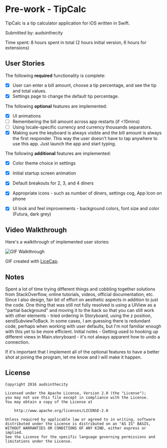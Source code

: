 # Pre-work - TipCalc

TipCalc is a tip calculator application for iOS written in Swift.

Submitted by: audsinthecity

Time spent: 8 hours spent in total (2 hours initial version, 6 hours for extensions)

## User Stories

The following **required** functionality is complete:

* [X] User can enter a bill amount, choose a tip percentage, and see the tip and total values.
* [X] Settings page to change the default tip percentage.

The following **optional** features are implemented:
* [X] UI animations
* [ ] Remembering the bill amount across app restarts (if <10mins)
* [ ] Using locale-specific currency and currency thousands separators.
* [X] Making sure the keyboard is always visible and the bill amount is always the first responder. This way the user doesn't have to tap anywhere to use this app. Just launch the app and start typing.

The following **additional** features are implemented:

- [X] Color theme choice in settings
- [X] Initial startup screen animation
- [X] Default breakouts for 2, 3, and 4 diners
- [X] Appropriate icons - such as number of diners, settings cog, App Icon on phone
- [X] UI look and feel improvements - background colors, font size and color (Futura, dark grey)


## Video Walkthrough 

Here's a walkthrough of implemented user stories:

<img src='http://i.imgur.com/yyn0gWh.gif' title='GIF Walkthrough' width='' alt='GIF Walkthrough' />

GIF created with [LiceCap](http://www.cockos.com/licecap/).

## Notes

Spent a lot of time trying different things and cobbling together solutions from StackOverflow, online tutorials, videos, official documentation, etc. Since I also design, fair bit of effort on aesthetic aspects in addition to just the code. One thing that was still not fully resolved is using a UIView as a "partial background" and moving it to the back so that you can still work with other elements - tried ordering in Storyboard, using the z position, sendSubviewToBack. In some cases, I am guessing there is redundant code, perhaps when working with user defaults, but I'm not familiar enough with this yet to be more efficient.
Initial notes - Getting used to hooking up different views in Main.storyboard - it's not always apparent how to undo a connection.

If it's important that I implement all of the optional features to have a better shot at joining the program, let me know and I will make it happen.


## License

    Copyright 2016 audsinthecity

    Licensed under the Apache License, Version 2.0 (the "License");
    you may not use this file except in compliance with the License.
    You may obtain a copy of the License at

        http://www.apache.org/licenses/LICENSE-2.0

    Unless required by applicable law or agreed to in writing, software
    distributed under the License is distributed on an "AS IS" BASIS,
    WITHOUT WARRANTIES OR CONDITIONS OF ANY KIND, either express or implied.
    See the License for the specific language governing permissions and
    limitations under the License.
